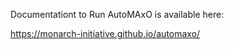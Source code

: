 
Documentationt to Run AutoMAxO is available here:

https://monarch-initiative.github.io/automaxo/

